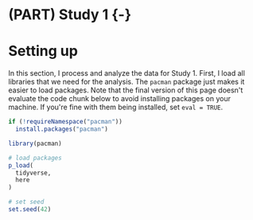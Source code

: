 # (PART) Study 1 {-}

# Setting up

In this section, I process and analyze the data for Study 1.
First, I load all libraries that we need for the analysis.
The `pacman` package just makes it easier to load packages.
Note that the final version of this page doesn't evaluate the code chunk below to avoid installing packages on your machine.
If you're fine with them being installed, set `eval = TRUE`.


```r
if (!requireNamespace("pacman"))
  install.packages("pacman")

library(pacman)

# load packages
p_load(
  tidyverse,
  here
)

# set seed
set.seed(42)
```
